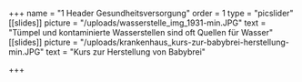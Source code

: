 +++
name = "1 Header Gesundheitsversorgung"
order = 1
type = "picslider"
[[slides]]
picture = "/uploads/wasserstelle_img_1931-min.JPG"
text = "Tümpel und kontaminierte Wasserstellen sind oft Quellen für Wasser"
[[slides]]
picture = "/uploads/krankenhaus_kurs-zur-babybrei-herstellung-min.JPG"
text = "Kurs zur Herstellung von Babybrei"

+++
